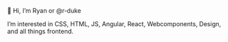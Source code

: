 👋 Hi, I’m Ryan or @r-duke

I’m interested in CSS, HTML, JS, Angular, React, Webcomponents, Design, and all things frontend.


<!---
r-duke/r-duke is a ✨ special ✨ repository because its `README.md` (this file) appears on your GitHub profile.
You can click the Preview link to take a look at your changes.
--->
